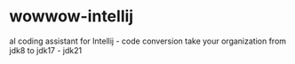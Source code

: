 # wowwow-intellij
aI coding assistant for Intellij - code conversion take your organization from jdk8 to jdk17 - jdk21 

